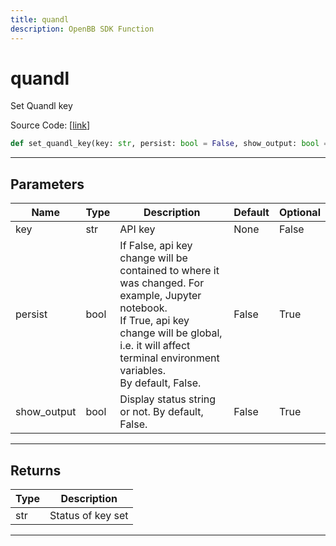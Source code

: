 ```yaml
---
title: quandl
description: OpenBB SDK Function
---
```


# quandl

Set Quandl key

Source Code: [[link](https://github.com/OpenBB-finance/OpenBBTerminal/tree/main/openbb_terminal/keys_model.py#L391)]

```python
def set_quandl_key(key: str, persist: bool = False, show_output: bool = False) -> str
```

---

## Parameters

| Name | Type | Description | Default | Optional |
| ---- | ---- | ----------- | ------- | -------- |
| key | str | API key | None | False |
| persist | bool | If False, api key change will be contained to where it was changed. For example, Jupyter notebook.<br/>If True, api key change will be global, i.e. it will affect terminal environment variables.<br/>By default, False. | False | True |
| show_output | bool | Display status string or not. By default, False. | False | True |


---

## Returns

| Type | Description |
| ---- | ----------- |
| str | Status of key set |
---

